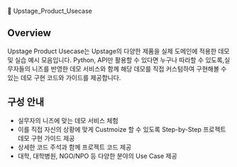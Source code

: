 📘 Upstage_Product_Usecase

## Overview
Upstage Product Usecase는 Upstage의 다양한 제품을 실제 도메인에 적용한 데모 및 실습 예시 모음입니다.
Python, API만 활용할 수 있다면 누구나 따라할 수 있도록,실무자들의 니즈를 반영한 데모 서비스와 함께 해당 데모를 직접 커스텀하여 구현해볼 수 있는 데모 구현 코드와 가이드를 제공합니다.

## 구성 안내
- 실무자의 니즈에 맞는 데모 서비스 체험
- 이를 직접 자신의 상황에 맞게 Custmoize 할 수 있도록 Step-by-Step 프로젝트 데모 구현 가이드 제공
- 상세한 코드 주석과 함께 프로젝트 코드 제공
- 대학, 대학병원, NGO/NPO 등 다양한 분야의 Use Case 제공


